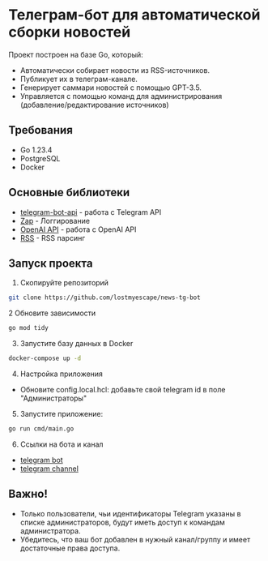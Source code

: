 # Телеграм-бот для автоматической сборки новостей

Проект построен на базе Go, который:
- Автоматически собирает новости из RSS-источников.
- Публикует их в телеграм-канале.
- Генерирует саммари новостей с помощью GPT-3.5.
- Управляется с помощью команд для администрирования (добавление/редактирование источников)

## Требования

- Go 1.23.4
- PostgreSQL
- Docker

## Основные библиотеки

- [telegram-bot-api](https://github.com/go-telegram-bot-api/telegram-bot-api) - работа с Telegram API
- [Zap](https://github.com/uber-go/zap) - Логгирование
- [OpenAI API](https://github.com/sashabaranov/go-openai) - работа с OpenAI API
- [RSS](https://github.com/SlyMarbo/rss) - RSS парсинг

## Запуск проекта

1. Скопируйте репозиторий
```bash
git clone https://github.com/lostmyescape/news-tg-bot
```
2 Обновите зависимости
```bash
go mod tidy
```
3. Запустите базу данных в Docker
```bash
docker-compose up -d
```
4. Настройка приложения
- Обновите config.local.hcl: добавьте свой telegram id в поле "Администраторы"
5. Запустите приложение:
```bash
go run cmd/main.go
```
6. Ссылки на бота и канал
- [telegram bot](https://t.me/nnnewsfeed_bot)
- [telegram channel](https://t.me/golangnewsbott)

## Важно!
- Только пользователи, чьи идентификаторы Telegram указаны в списке администраторов, будут иметь доступ к командам администратора.
- Убедитесь, что ваш бот добавлен в нужный канал/группу и имеет достаточные права доступа.


